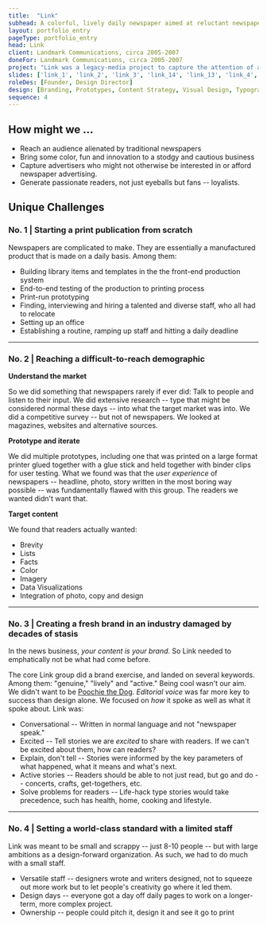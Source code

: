 ```yaml
---
title:  "Link"
subhead: A colorful, lively daily newspaper aimed at reluctant newspaper readers
layout: portfolio_entry
pageType: portfolio_entry
head: Link
client: Landmark Communications, circa 2005-2007
doneFor: Landmark Communications, circa 2005-2007
project: "Link was a legacy-media project to capture the attention of a group of readers who had rejected traditional newspapers. It was not just color and photos and pop culture. It was a full-on reinvention of the form that news took that proved to be years ahead of its time. I was a cofounder who saw the project into production and guided it to success."
slides: ['link_1', 'link_2', 'link_3', 'link_14', 'link_13', 'link_4', 'link_5', 'link_6', 'link_7', 'link_8', 'link_9', 'link_10', 'link_11', 'link_12']
roleDes: [Founder, Design Director]
design: [Branding, Prototypes, Content Strategy, Visual Design, Typography, Logo Design]
sequence: 4
---
```

## How might we ...
* Reach an audience alienated by traditional newspapers
* Bring some color, fun and innovation to a stodgy and cautious business
* Capture advertisers who might not otherwise be interested in or afford newspaper advertising. 
* Generate passionate readers, not just eyeballs but fans -- loyalists.

## Unique Challenges 
### No. 1 | Starting a print publication from scratch

Newspapers are complicated to make. They are essentially a manufactured product that is made on a daily basis. Among them:
* Building library items and templates in the the front-end production system
* End-to-end testing of the production to printing process
* Print-run prototyping
* Finding, interviewing and hiring a talented and diverse staff, who all had to relocate
* Setting up an office
* Establishing a routine, ramping up staff and hitting a daily deadline

____

### No. 2 | Reaching a difficult-to-reach demographic

**Understand the market** 

So we did something that newspapers rarely if ever did: Talk to people and listen to their input.  We did extensive research -- type that might be considered normal these days -- into what the target market was into. We did a competitive survey -- but not of newspapers. We looked at magazines, websites and alternative sources. 

**Prototype and iterate**  

We did multiple prototypes, including one that was printed on a large format printer glued together with a glue stick and held together with binder clips for user testing. What we found was that the *user experience* of newspapers -- headline, photo, story written in the most boring way possible -- was fundamentally flawed with this group. The readers we wanted didn't want that. 

**Target content** 

We found that readers actually wanted:
* Brevity
* Lists
* Facts
* Color
* Imagery
* Data Visualizations
* Integration of photo, copy and design

____

### No. 3 | Creating a fresh brand in an industry damaged by decades of stasis

In the news business, *your content is your brand.* So Link needed to emphatically not be what had come before.

The core Link group did a brand exercise, and landed on several keywords. Among them: "genuine," "lively" and "active." Being cool wasn't our aim. We didn't want to be [Poochie the Dog][1]. *Editorial voice* was far more key to success than design alone. We focused on *how* it spoke as well as what it spoke about. Link was:

* Conversational -- Written in normal language and not "newspaper speak."
* Excited -- Tell stories we are *excited* to share with readers. If we can't be excited about them, how can readers?
* Explain, don't tell -- Stories were informed by the key parameters of what happened, what it means and what's next.
* Active stories -- Readers should be able to not just read, but go and do  -- concerts, crafts, get-togethers, etc.
* Solve problems for readers -- Life-hack type stories would take precedence, such has health, home, cooking and lifestyle.

____

### No. 4 | Setting a world-class standard with a limited staff

Link was meant to be small and scrappy -- just 8-10 people -- but with large ambitions as a design-forward organization. As such, we had to do much with a small staff. 
* Versatile staff -- designers wrote and writers designed, not to squeeze out more work but to let people's creativity go where it led them.
* Design days -- everyone got a day off daily pages to work on a longer-term, more complex project.
* Ownership -- people could pitch it, design it and see it go to print


[1]: https://www.youtube.com/watch?v=AySXu8x-RnA